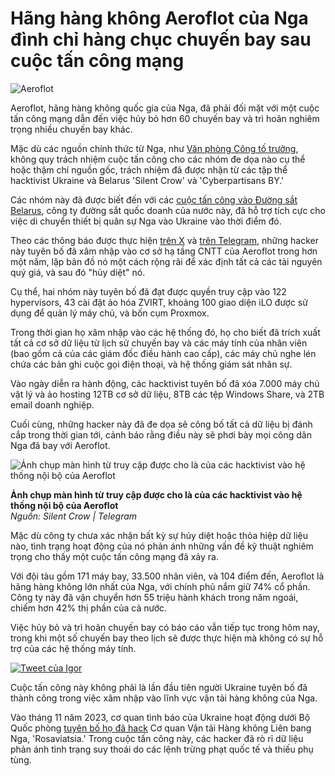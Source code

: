 # Hãng hàng không Aeroflot của Nga đình chỉ hàng chục chuyến bay sau cuộc tấn công mạng

![Aeroflot](https://www.bleepstatic.com/content/hl-images/2025/07/29/aeroflot.jpg)

Aeroflot, hãng hàng không quốc gia của Nga, đã phải đối mặt với một cuộc tấn công mạng dẫn đến việc hủy bỏ hơn 60 chuyến bay và trì hoãn nghiêm trọng nhiều chuyến bay khác.

Mặc dù các nguồn chính thức từ Nga, như [Văn phòng Công tố trưởng](https://epp.genproc.gov.ru/web/gprf/mass-media/news?item=106273677), không quy trách nhiệm cuộc tấn công cho các nhóm đe dọa nào cụ thể hoặc thậm chí nguồn gốc, trách nhiệm đã được nhận từ các tập thể hacktivist Ukraine và Belarus 'Silent Crow' và 'Cyberpartisans BY.'

Các nhóm này đã được biết đến với các [cuộc tấn công vào Đường sắt Belarus](https://www.bleepingcomputer.com/news/security/hackers-say-they-encrypted-belarusian-railway-servers-in-protest/), công ty đường sắt quốc doanh của nước này, đã hỗ trợ tích cực cho việc di chuyển thiết bị quân sự Nga vào Ukraine vào thời điểm đó.

Theo các thông báo được thực hiện [trên X](https://x.com/cpartisans/status/1949796520691134685) và [trên Telegram](https://t.me/silentcrow%5Freborn/18), những hacker này tuyên bố đã xâm nhập vào cơ sở hạ tầng CNTT của Aeroflot trong hơn một năm, lập bản đồ nó một cách rộng rãi để xác định tất cả các tài nguyên quý giá, và sau đó "hủy diệt" nó.

Cụ thể, hai nhóm này tuyên bố đã đạt được quyền truy cập vào 122 hypervisors, 43 cài đặt ảo hóa ZVIRT, khoảng 100 giao diện iLO được sử dụng để quản lý máy chủ, và bốn cụm Proxmox.

Trong thời gian họ xâm nhập vào các hệ thống đó, họ cho biết đã trích xuất tất cả cơ sở dữ liệu từ lịch sử chuyến bay và các máy tính của nhân viên (bao gồm cả của các giám đốc điều hành cao cấp), các máy chủ nghe lén chứa các bản ghi cuộc gọi điện thoại, và hệ thống giám sát nhân sự.

Vào ngày diễn ra hành động, các hacktivist tuyên bố đã xóa 7.000 máy chủ vật lý và ảo hosting 12TB cơ sở dữ liệu, 8TB các tệp Windows Share, và 2TB email doanh nghiệp.

Cuối cùng, những hacker này đã đe dọa sẽ công bố tất cả dữ liệu bị đánh cắp trong thời gian tới, cảnh báo rằng điều này sẽ phơi bày mọi công dân Nga đã bay với Aeroflot.

![Ảnh chụp màn hình từ truy cập được cho là của các hacktivist vào hệ thống nội bộ của Aeroflot](https://www.bleepstatic.com/images/news/u/1220909/2025/July/Screenshot_1.jpg)

**Ảnh chụp màn hình từ truy cập được cho là của các hacktivist vào hệ thống nội bộ của Aeroflot**  
_Nguồn: Silent Crow | Telegram_

Mặc dù công ty chưa xác nhận bất kỳ sự hủy diệt hoặc thỏa hiệp dữ liệu nào, tình trạng hoạt động của nó phản ánh những vấn đề kỹ thuật nghiêm trọng cho thấy một cuộc tấn công mạng đã xảy ra.

Với đội tàu gồm 171 máy bay, 33.500 nhân viên, và 104 điểm đến, Aeroflot là hãng hàng không lớn nhất của Nga, với chính phủ nắm giữ 74% cổ phần. Công ty này đã vận chuyển hơn 55 triệu hành khách trong năm ngoái, chiếm hơn 42% thị phần của cả nước.

Việc hủy bỏ và trì hoãn chuyến bay có báo cáo vẫn tiếp tục trong hôm nay, trong khi một số chuyến bay theo lịch sẽ được thực hiện mà không có sự hỗ trợ của các hệ thống máy tính.

[![Tweet của Igor](https://www.bleepstatic.com/images/news/security/attacks/igor-tweet.jpg)](https://twitter.com/igorsushko/status/1949913076448608271)

Cuộc tấn công này không phải là lần đầu tiên người Ukraine tuyên bố đã thành công trong việc xâm nhập vào lĩnh vực vận tải hàng không của Nga.

Vào tháng 11 năm 2023, cơ quan tình báo của Ukraine hoạt động dưới Bộ Quốc phòng [tuyên bố họ đã hack](https://www.bleepingcomputer.com/news/security/ukraine-says-it-hacked-russian-aviation-agency-leaks-data/) Cơ quan Vận tải Hàng không Liên bang Nga, 'Rosaviatsia.' Trong cuộc tấn công này, các hacker đã rò rỉ dữ liệu phản ánh tình trạng suy thoái do các lệnh trừng phạt quốc tế và thiếu phụ tùng.